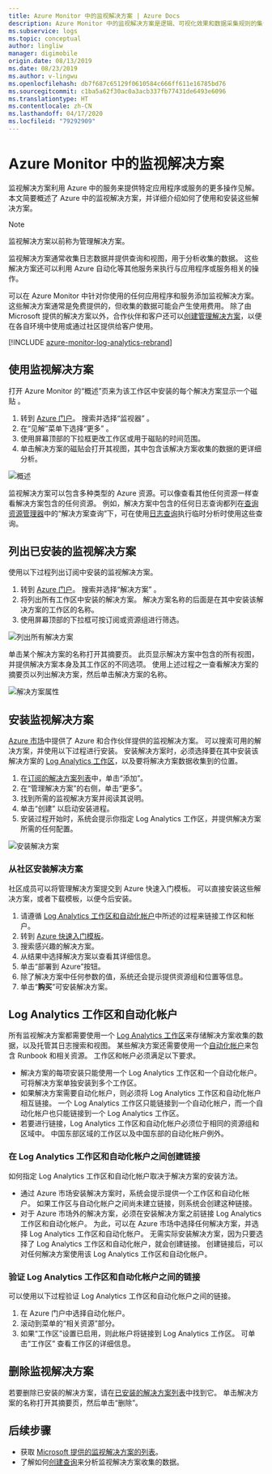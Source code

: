 ```yaml
---
title: Azure Monitor 中的监视解决方案 | Azure Docs
description: Azure Monitor 中的监视解决方案是逻辑、可视化效果和数据采集规则的集合，提供围绕特定问题领域制定的指标。  本文提供了有关安装和使用监视解决方案的信息。
ms.subservice: logs
ms.topic: conceptual
author: lingliw
manager: digimobile
origin.date: 08/13/2019
ms.date: 08/23/2019
ms.author: v-lingwu
ms.openlocfilehash: db7f687c65129f0610584c666ff611e16785bd76
ms.sourcegitcommit: c1ba5a62f30ac0a3acb337fb77431de6493e6096
ms.translationtype: HT
ms.contentlocale: zh-CN
ms.lasthandoff: 04/17/2020
ms.locfileid: "79292909"
---
```

# <a name="monitoring-solutions-in-azure-monitor"></a>Azure Monitor 中的监视解决方案
监视解决方案利用 Azure 中的服务来提供特定应用程序或服务的更多操作见解。 本文简要概述了 Azure 中的监视解决方案，并详细介绍如何了使用和安装这些解决方案。

> [!NOTE]
> 监视解决方案以前称为管理解决方案。

监视解决方案通常收集日志数据并提供查询和视图，用于分析收集的数据。 这些解决方案还可以利用 Azure 自动化等其他服务来执行与应用程序或服务相关的操作。

可以在 Azure Monitor 中针对你使用的任何应用程序和服务添加监视解决方案。 这些解决方案通常是免费提供的，但收集的数据可能会产生使用费用。 除了由 Microsoft 提供的解决方案以外，合作伙伴和客户还可以[创建管理解决方案](solutions-creating.md)，以便在各自环境中使用或通过社区提供给客户使用。

[!INCLUDE [azure-monitor-log-analytics-rebrand](../../../includes/azure-monitor-log-analytics-rebrand.md)]

## <a name="use-monitoring-solutions"></a>使用监视解决方案
打开 Azure Monitor 的“概述”页来为该工作区中安装的每个解决方案显示一个磁贴  。 

1. 转到 [Azure 门户](https://portal.azure.cn)。 搜索并选择“监视器”  。
1. 在“见解”菜单下选择“更多”   。
1. 使用屏幕顶部的下拉框更改工作区或用于磁贴的时间范围。
1. 单击解决方案的磁贴会打开其视图，其中包含该解决方案收集的数据的更详细分析。

![概述](media/solutions/overview.png)

监视解决方案可以包含多种类型的 Azure 资源。可以像查看其他任何资源一样查看解决方案包含的任何资源。 例如，解决方案中包含的任何日志查询都列在[查询资源管理器](../log-query/get-started-portal.md#load-queries)中的“解决方案查询”下，可在使用[日志查询](../log-query/log-query-overview.md)执行临时分析时使用这些查询。

## <a name="list-installed-monitoring-solutions"></a>列出已安装的监视解决方案 
使用以下过程列出订阅中安装的监视解决方案。

1. 转到 [Azure 门户](https://portal.azure.cn)。 搜索并选择“解决方案”  。
1. 将列出所有工作区中安装的解决方案。 解决方案名称的后面是在其中安装该解决方案的工作区的名称。
1. 使用屏幕顶部的下拉框可按订阅或资源组进行筛选。


![列出所有解决方案](media/solutions/list-solutions-all.png)

单击某个解决方案的名称打开其摘要页。 此页显示解决方案中包含的所有视图，并提供解决方案本身及其工作区的不同选项。 使用上述过程之一查看解决方案的摘要页以列出解决方案，然后单击解决方案的名称。

![解决方案属性](media/solutions/solution-properties.png)



## <a name="install-a-monitoring-solution"></a>安装监视解决方案
[Azure 市场](https://market.azure.cn/zh-cn)中提供了 Azure 和合作伙伴提供的监视解决方案。 可以搜索可用的解决方案，并使用以下过程进行安装。 安装解决方案时，必须选择要在其中安装该解决方案的 [Log Analytics 工作区](../platform/manage-access.md)，以及要将解决方案数据收集到的位置。

1. 在[订阅的解决方案列表](#list-installed-monitoring-solutions)中，单击“添加”。  
1. 在“管理解决方案”的右侧，单击“更多”。   
1. 找到所需的监视解决方案并阅读其说明。
1. 单击“创建”  以启动安装进程。
1. 安装过程开始时，系统会提示你指定 Log Analytics 工作区，并提供解决方案所需的任何配置。

![安装解决方案](media/solutions/install-solution.png)

### <a name="install-a-solution-from-the-community"></a>从社区安装解决方案
社区成员可以将管理解决方案提交到 Azure 快速入门模板。 可以直接安装这些解决方案，或者下载模板，以便今后安装。

1. 请遵循 [Log Analytics 工作区和自动化帐户](#log-analytics-workspace-and-automation-account)中所述的过程来链接工作区和帐户。
2. 转到 [Azure 快速入门模板](https://azure.microsoft.com/documentation/templates/)。 
3. 搜索感兴趣的解决方案。
4. 从结果中选择解决方案以查看其详细信息。
5. 单击“部署到 Azure”按钮。 
6. 除了解决方案中任何参数的值，系统还会提示提供资源组和位置等信息。
7. 单击“**购买**”可安装解决方案。


## <a name="log-analytics-workspace-and-automation-account"></a>Log Analytics 工作区和自动化帐户
所有监视解决方案都需要使用一个 [Log Analytics 工作区](../platform/manage-access.md)来存储解决方案收集的数据，以及托管其日志搜索和视图。 某些解决方案还需要使用一个[自动化帐户](../../automation/automation-security-overview.md#automation-account-overview)来包含 Runbook 和相关资源。 工作区和帐户必须满足以下要求。

* 解决方案的每项安装只能使用一个 Log Analytics 工作区和一个自动化帐户。 可将解决方案单独安装到多个工作区。
* 如果解决方案需要自动化帐户，则必须将 Log Analytics 工作区和自动化帐户相互链接。 一个 Log Analytics 工作区只能链接到一个自动化帐户，而一个自动化帐户也只能链接到一个 Log Analytics 工作区。
* 若要进行链接，Log Analytics 工作区和自动化帐户必须位于相同的资源组和区域中。 中国东部区域的工作区以及中国东部的自动化帐户例外。

### <a name="create-a-link-between-a-log-analytics-workspace-and-automation-account"></a>在 Log Analytics 工作区和自动化帐户之间创建链接
如何指定 Log Analytics 工作区和自动化帐户取决于解决方案的安装方法。

* 通过 Azure 市场安装解决方案时，系统会提示提供一个工作区和自动化帐户。 如果工作区与自动化帐户之间尚未建立链接，则系统会创建这种链接。
* 对于 Azure 市场外的解决方案，必须在安装解决方案之前链接 Log Analytics 工作区和自动化帐户。 为此，可以在 Azure 市场中选择任何解决方案，并选择 Log Analytics 工作区和自动化帐户。 无需实际安装解决方案，因为只要选择了 Log Analytics 工作区和自动化帐户，就会创建链接。 创建链接后，可以对任何解决方案使用该 Log Analytics 工作区和自动化帐户。

### <a name="verify-the-link-between-a-log-analytics-workspace-and-automation-account"></a>验证 Log Analytics 工作区和自动化帐户之间的链接
可以使用以下过程验证 Log Analytics 工作区和自动化帐户之间的链接。

1. 在 Azure 门户中选择自动化帐户。
1. 滚动到菜单的“相关资源”部分。 
1. 如果“工作区”设置已启用，则此帐户将链接到 Log Analytics 工作区。  可单击“工作区”  查看工作区的详细信息。

## <a name="remove-a-monitoring-solution"></a>删除监视解决方案
若要删除已安装的解决方案，请在[已安装的解决方案列表](#list-installed-monitoring-solutions)中找到它。 单击解决方案的名称打开其摘要页，然后单击“删除”。 


## <a name="next-steps"></a>后续步骤
* 获取 [Microsoft 提供的监视解决方案的列表](solutions-inventory.md)。
* 了解如何[创建查询](../log-query/log-query-overview.md)来分析监视解决方案收集的数据。





